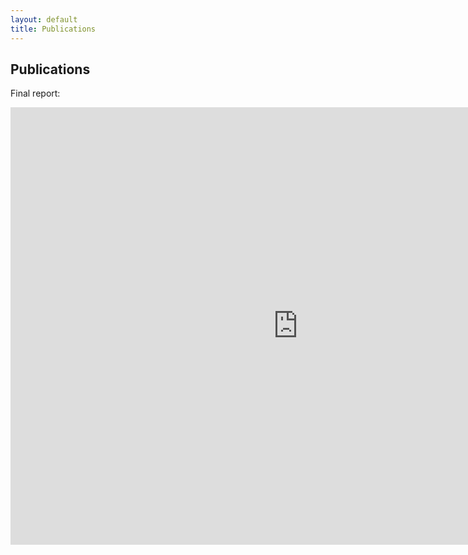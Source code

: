 ```yaml
---
layout: default
title: Publications
---
```


## Publications

Final report:

<iframe src="https://drive.google.com/file/d/1DGhQYljXyGbR8SETkTNtSRm4DvlbuybQ/preview" style="width: 920px; height: 700px;border: none;"></iframe>
